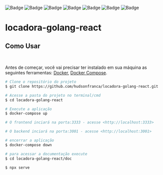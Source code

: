 ![Badge](https://img.shields.io/badge/Go-00ADD8?style=for-the-badge&logo=go&logoColor=white)
![Badge](https://img.shields.io/badge/TypeScript-007ACC?style=for-the-badge&logo=typescript&logoColor=white)
![Badge](https://img.shields.io/badge/Docker-2CA5E0?style=for-the-badge&logo=docker&logoColor=white)
![Badge](https://img.shields.io/badge/Insomnia-5849be?style=for-the-badge&logo=Insomnia&logoColor=white)
![Badge](https://img.shields.io/badge/JWT-000000?style=for-the-badge&logo=JSON%20web%20tokens&logoColor=white)
![Badge](https://img.shields.io/badge/React-20232A?style=for-the-badge&logo=react&logoColor=61DAFB)
![Badge](https://img.shields.io/badge/Redux-593D88?style=for-the-badge&logo=redux&logoColor=white)


# locadora-golang-react

## Como Usar

<br/>

Antes de começar, você vai precisar ter instalado em sua máquina as seguintes ferramentas: [Docker](https://www.docker.com/), [Docker Compose](https://docs.docker.com/compose/).

```bash
# Clone o repositório do projeto 
$ git clone https://github.com/hudsonfranca/locadora-golang-react.git

# Acesse a pasta do projeto no terminal/cmd
$ cd locadora-golang-react

# Execute a aplicação
$ docker-compose up  

# O frontend inciará na porta:3333 - acesse <http://localhost:3333>

# O backend inciará na porta:3001 - acesse <http://localhost:3001>

# encerrar a aplicação
$ docker-compose down 

# para acessar a documentação execute
$ cd locadora-golang-react/doc

$ npx serve 

```
